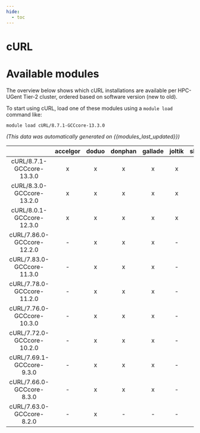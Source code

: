 ```yaml
---
hide:
  - toc
---
```


cURL
====

# Available modules


The overview below shows which cURL installations are available per HPC-UGent Tier-2 cluster, ordered based on software version (new to old).

To start using cURL, load one of these modules using a `module load` command like:

```shell
module load cURL/8.7.1-GCCcore-13.3.0
```

*(This data was automatically generated on {{modules_last_updated}})*  

| |accelgor|doduo|donphan|gallade|joltik|shinx|
| :---: | :---: | :---: | :---: | :---: | :---: | :---: |
|cURL/8.7.1-GCCcore-13.3.0|x|x|x|x|x|x|
|cURL/8.3.0-GCCcore-13.2.0|x|x|x|x|x|x|
|cURL/8.0.1-GCCcore-12.3.0|x|x|x|x|x|x|
|cURL/7.86.0-GCCcore-12.2.0|-|x|x|x|-|x|
|cURL/7.83.0-GCCcore-11.3.0|-|x|x|x|-|x|
|cURL/7.78.0-GCCcore-11.2.0|-|x|x|x|-|x|
|cURL/7.76.0-GCCcore-10.3.0|-|x|x|x|-|-|
|cURL/7.72.0-GCCcore-10.2.0|-|x|x|x|-|-|
|cURL/7.69.1-GCCcore-9.3.0|-|x|x|x|-|-|
|cURL/7.66.0-GCCcore-8.3.0|-|x|x|x|-|-|
|cURL/7.63.0-GCCcore-8.2.0|-|x|-|-|-|-|
